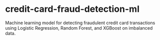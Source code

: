 # credit-card-fraud-detection-ml
Machine learning model for detecting fraudulent credit card transactions using Logistic Regression, Random Forest, and XGBoost on imbalanced data.
